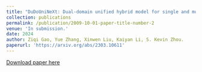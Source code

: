 ```yaml
---
title: "DuDoUniNeXt: Dual-domain unified hybrid model for single and multi-contrast undersampled MRI reconstruction"
collection: publications
permalink: /publication/2009-10-01-paper-title-number-2
venue: 'In submission.'
date: 2024
author: Ziqi Gao, Yue Zhang, Xinwen Liu, Kaiyan Li, S. Kevin Zhou.
paperurl: 'https://arxiv.org/abs/2303.10611'
---
```


[Download paper here](https://arxiv.org/abs/2403.05256)
